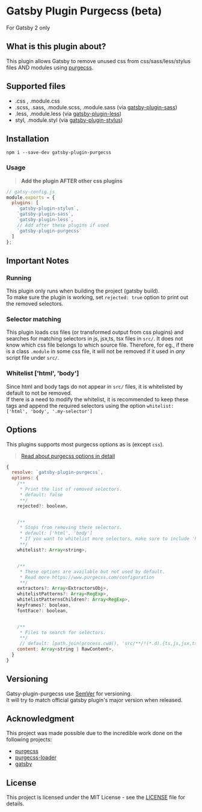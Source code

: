 # Gatsby Plugin Purgecss (beta)
For Gatsby 2 only

## What is this plugin about?

This plugin allows Gatsby to remove unused css from css/sass/less/stylus files AND modules using [purgecss](https://github.com/FullHuman/purgecss).

## Supported files

* .css , .module.css
* .scss, .sass, .module.scss, .module.sass (via [gatsby-plugin-sass](https://next.gatsbyjs.org/packages/gatsby-plugin-sass/))
* .less, .module.less (via [gatsby-plugin-less](https://next.gatsbyjs.org/packages/gatsby-plugin-less/))
* styl, .module.styl (via [gatsby-plugin-stylus](https://next.gatsbyjs.org/packages/gatsby-plugin-sass/))

## Installation

```
npm i --save-dev gatsby-plugin-purgecss
```

### Usage

>**Add the plugin AFTER other css plugins**

```js
// gatsy-config.js
module.exports = {
  plugins: [
    `gatsby-plugin-stylus`,
    `gatsby-plugin-sass`,
    `gatsby-plugin-less`,
    // Add after these plugins if used
    `gatsby-plugin-purgecss`
  ]
};

```

## Important Notes

### Running
This plugin only runs when building the project (gatsby build).  
To make sure the plugin is working, set `rejected: true` option to print out the removed selectors.

### Selector matching
This plugin loads css files (or transformed output from css plugins) and searches for matching selectors in js, jsx,ts, tsx files in `src/`. It does not know which css file belongs to which source file. Therefore, for eg., if there is a class `.module` in some css file, it will not be removed if it used in *any* script file under `src/`.

### Whitelist ['html', 'body']
Since html and body tags do not appear in `src/` files, it is whitelisted by default to not be removed.  
If there is a need to modify the whitelist, it is recommended to keep these tags and append the required selectors using the option 
`whitelist: ['html', 'body', '.my-selector']`

## Options
This plugins supports most purgecss options as is (except `css`).  
>[Read about purgecss options in detail](https://www.purgecss.com/configuration)

```js
{
  resolve: `gatsby-plugin-purgecss`,
  options: {
    /** 
     * Print the list of removed selectors.
     * default: false
     **/ 
    rejected?: boolean,


    /**
     * Stops from removing these selectors.
     * default: ['html', 'body']
     * If you want to whitelist more selectors, make sure to include 'html', 'body' in the array.
     **/
    whitelist?: Array<string>,


    /**
     * These options are available but not used by default.
     * Read more https://www.purgecss.com/configuration
     **/
    extractors?: Array<ExtractorsObj>,
    whitelistPatterns?: Array<RegExp>,
    whitelistPatternsChildren?: Array<RegExp>,
    keyframes?: boolean,
    fontFace?: boolean,


    /**
     * Files to search for selectors.
     **/
     // default: [path.join(process.cwd(), 'src/**/!(*.d).{ts,js,jsx,tsx}')]
    content: Array<string | RawContent>, 
  }
}
```

## Versioning

Gatsy-plugin-purgecss use [SemVer](http://semver.org/) for versioning.  
It will try to match official gatsby plugin's major version when released.

## Acknowledgment

This project was made possible due to the incredible work done on the following projects:
* [purgecss](https://github.com/FullHuman/purgecss)
* [purgecss-loader](https://github.com/americanexpress/purgecss-loader)
* [gatsby](https://github.com/gatsbyjs/gatsby/)

## License

This project is licensed under the MIT License - see the [LICENSE](LICENSE) file
for details.